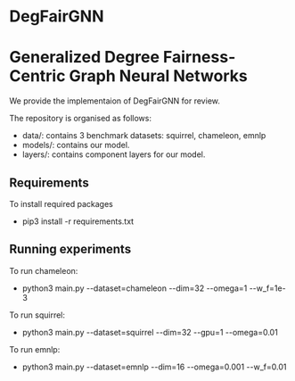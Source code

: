 # DegFairGNN

# Generalized Degree Fairness-Centric Graph Neural Networks
We provide the implementaion of DegFairGNN for review.

The repository is organised as follows:
- data/: contains 3 benchmark datasets: squirrel, chameleon, emnlp
- models/: contains our model. 
- layers/: contains component layers for our model.  


## Requirements
To install required packages
- pip3 install -r requirements.txt

## Running experiments

To run chameleon:
- python3 main.py --dataset=chameleon --dim=32 --omega=1 --w_f=1e-3

To run squirrel:
- python3 main.py --dataset=squirrel --dim=32 --gpu=1 --omega=0.01 

To run emnlp:
- python3 main.py --dataset=emnlp --dim=16 --omega=0.001 --w_f=0.01 
